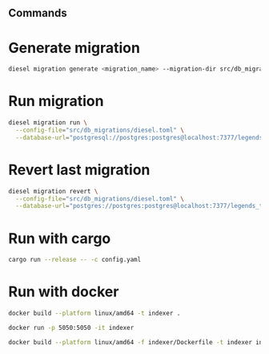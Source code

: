 ## Commands

# Generate migration
```sh
diesel migration generate <migration_name> --migration-dir src/db_migrations/migrations 
```

# Run migration
```sh
diesel migration run \
  --config-file="src/db_migrations/diesel.toml" \
  --database-url="postgresql://postgres:postgres@localhost:7377/legends_trade"
```

# Revert last migration
```sh
diesel migration revert \
  --config-file="src/db_migrations/diesel.toml" \
  --database-url="postgres://postgres:postgres@localhost:7377/legends_trade"
```

# Run with cargo
```sh
cargo run --release -- -c config.yaml
```

# Run with docker
```sh
docker build --platform linux/amd64 -t indexer .
```

```sh
docker run -p 5050:5050 -it indexer
```

```sh
docker build --platform linux/amd64 -f indexer/Dockerfile -t indexer indexer/
```

